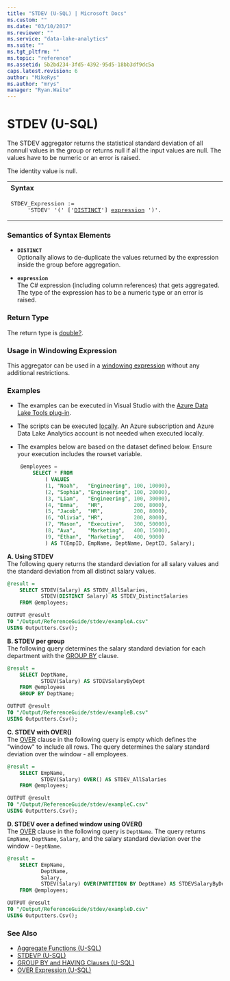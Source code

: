 ```yaml
---
title: "STDEV (U-SQL) | Microsoft Docs"
ms.custom: ""
ms.date: "03/10/2017"
ms.reviewer: ""
ms.service: "data-lake-analytics"
ms.suite: ""
ms.tgt_pltfrm: ""
ms.topic: "reference"
ms.assetid: 5b2bd234-3fd5-4392-95d5-18bb3df9dc5a
caps.latest.revision: 6
author: "MikeRys"
ms.author: "mrys"
manager: "Ryan.Waite"
---
```

# STDEV (U-SQL)
The STDEV aggregator returns the statistical standard deviation of all nonnull values in the group or returns null if all the input values are null. The values have to be numeric or an error is raised. 

The identity value is null. 

<table><th align="left">Syntax</th><tr><td><pre>
STDEV_Expression :=                                                                                      
     'STDEV' '(' ['<a href="#dist">DISTINCT</a>'] <a href="#exp">expression</a> ')'.
</pre></td></tr></table>

### Semantics of Syntax Elements 
* <a name="dist"></a>**`DISTINCT`**     
Optionally allows to de-duplicate the values returned by the expression inside the group before aggregation.  

* <a name="exp"></a>**`expression`**     
The C# expression (including column references) that gets aggregated. The type of the expression has to be a numeric type or an error is raised. 

### Return Type 
The return type is [double?](numeric-types-and-literals.md). 

### Usage in Windowing Expression 
This aggregator can be used in a [windowing expression](over-expression-u-sql.md) without any additional restrictions. 

### Examples
- The examples can be executed in Visual Studio with the [Azure Data Lake Tools plug-in](https://www.microsoft.com/download/details.aspx?id=49504).  
- The scripts can be executed [locally](https://docs.microsoft.com/azure/data-lake-analytics/data-lake-analytics-data-lake-tools-get-started#run-u-sql-locally).  An Azure subscription and Azure Data Lake Analytics account is not needed when executed locally.
- The examples below are based on the dataset defined below.  Ensure your execution includes the rowset variable.  

   ```sql
    @employees = 
        SELECT * FROM 
            ( VALUES
            (1, "Noah",   "Engineering", 100, 10000),
            (2, "Sophia", "Engineering", 100, 20000),
            (3, "Liam",   "Engineering", 100, 30000),
            (4, "Emma",   "HR",          200, 8000),
            (5, "Jacob",  "HR",          200, 8000),
            (6, "Olivia", "HR",          200, 8000),
            (7, "Mason",  "Executive",   300, 50000),
            (8, "Ava",    "Marketing",   400, 15000),
            (9, "Ethan",  "Marketing",   400, 9000) 
            ) AS T(EmpID, EmpName, DeptName, DeptID, Salary);
   ```

**A.    Using STDEV**   
The following query returns the standard deviation for all salary values and the standard deviation from all distinct salary values.
```sql
@result =
    SELECT STDEV(Salary) AS STDEV_AllSalaries,
           STDEV(DISTINCT Salary) AS STDEV_DistinctSalaries
    FROM @employees;

OUTPUT @result
TO "/Output/ReferenceGuide/stdev/exampleA.csv"
USING Outputters.Csv();
```

**B.    STDEV per group**   
The following query determines the salary standard deviation for each department with the [GROUP BY](group-by-and-having-clauses-u-sql.md) clause.
```sql
@result =
    SELECT DeptName,
           STDEV(Salary) AS STDEVSalaryByDept
    FROM @employees
    GROUP BY DeptName;

OUTPUT @result
TO "/Output/ReferenceGuide/stdev/exampleB.csv"
USING Outputters.Csv();
```

**C.    STDEV with OVER()**   
The [OVER](over-expression-u-sql.md) clause in the following query is empty which defines the "window" to include all rows.  The query determines the salary standard deviation over the window - all employees.
```sql
@result =
    SELECT EmpName,
           STDEV(Salary) OVER() AS STDEV_AllSalaries
    FROM @employees;

OUTPUT @result
TO "/Output/ReferenceGuide/stdev/exampleC.csv"
USING Outputters.Csv();
```

**D.    STDEV over a defined window using OVER()**   
The [OVER](over-expression-u-sql.md) clause in the following query is `DeptName`.  The query returns `EmpName`, `DeptName`, `Salary`, and the salary standard deviation over the window - `DeptName`.
```sql
@result =
    SELECT EmpName,
           DeptName,
           Salary,
           STDEV(Salary) OVER(PARTITION BY DeptName) AS STDEVSalaryByDept
    FROM @employees;

OUTPUT @result
TO "/Output/ReferenceGuide/stdev/exampleD.csv"
USING Outputters.Csv();
```

### See Also 
* [Aggregate Functions (U-SQL)](aggregate-functions-u-sql.md)   
* [STDEVP (U-SQL)](stdevp-u-sql.md)  
* [GROUP BY and HAVING Clauses (U-SQL)](group-by-and-having-clauses-u-sql.md)
* [OVER Expression (U-SQL)](over-expression-u-sql.md) 
